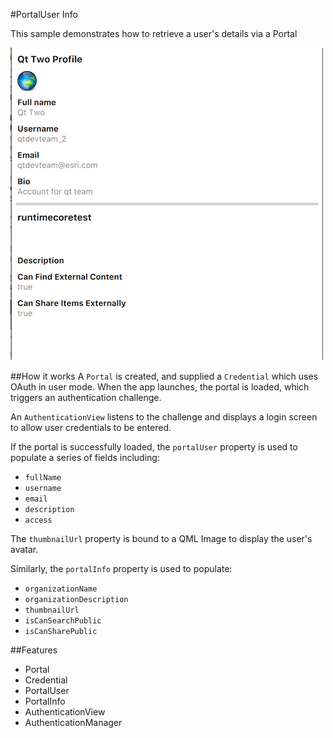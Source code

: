#PortalUser Info

This sample demonstrates how to retrieve a user's details via a Portal

![](screenshot.png)

##How it works
A `Portal` is created, and supplied a `Credential` which uses OAuth in user mode. 
When the app launches, the portal is loaded, which triggers an authentication challenge.

An `AuthenticationView` listens to the challenge and displays a login screen to allow user credentials to be entered.

If the portal is successfully loaded, the `portalUser` property is used to populate a series of fields including:
 - `fullName`
 - `username`
 - `email`
 - `description`
 - `access`

 The `thumbnailUrl` property is bound to a QML Image to display the user's avatar.

Similarly, the `portalInfo` property is used to populate:
 - `organizationName`
 - `organizationDescription`
 - `thumbnailUrl`
 - `isCanSearchPublic`
 - `isCanSharePublic`
 
##Features
- Portal
- Credential
- PortalUser
- PortalInfo
- AuthenticationView
- AuthenticationManager
